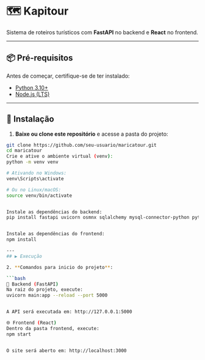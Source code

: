 # 🗺️ Kapitour

Sistema de roteiros turísticos com **FastAPI** no backend e **React** no frontend.

---

## 📦 Pré-requisitos

Antes de começar, certifique-se de ter instalado:

- [Python 3.10+](https://www.python.org/downloads/)
- [Node.js (LTS)](https://nodejs.org/)

---

## 🔧 Instalação

1. **Baixe ou clone este repositório** e acesse a pasta do projeto:

```bash
git clone https://github.com/seu-usuario/maricatour.git
cd maricatour
Crie e ative o ambiente virtual (venv):
python -m venv venv

# Ativando no Windows:
venv\Scripts\activate

# Ou no Linux/macOS:
source venv/bin/activate


Instale as dependências do backend:
pip install fastapi uvicorn osmnx sqlalchemy mysql-connector-python python-dotenv


Instale as dependências do frontend:
npm install

---
## ▶️ Execução

2. **Comandos para inicio do projeto**:

```bash
🧠 Backend (FastAPI)
Na raiz do projeto, execute:
uvicorn main:app --reload --port 5000


A API será executada em: http://127.0.0.1:5000

🌐 Frontend (React)
Dentro da pasta frontend, execute:
npm start


O site será aberto em: http://localhost:3000
